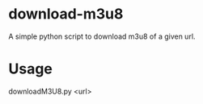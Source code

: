 # download-m3u8
A simple python script to download m3u8 of a given url.
# Usage
downloadM3U8.py \<url\>
